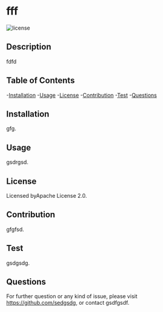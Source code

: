 # fff
![license](https://img.shields.io/badge/license-Apache%20License%202.0-green)
        
## Description
fdfd
    
## Table of Contents
-[Installation](#installation)
-[Usage](#usage)
-[License](#license)
-[Contribution](#contribution)
-[Test](#test)
-[Questions](#questions)
    
    
## Installation
gfg.
## Usage
gsdrgsd.
## License
Licensed byApache License 2.0.
## Contribution
gfgfsd.
## Test 
gsdgsdg.
    
## Questions
For further question or any kind of issue, please visit https://github.com/sedgsdg, or contact gsdfgsdf.